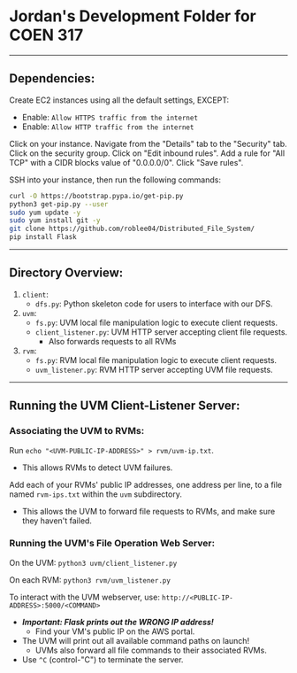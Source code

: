 # Jordan's Development Folder for COEN 317

--------------------------------------------------------------------
## Dependencies:

Create EC2 instances using all the default settings, EXCEPT:
* Enable: `Allow HTTPS traffic from the internet`
* Enable: `Allow HTTP traffic from the internet`

Click on your instance. Navigate from the "Details" tab to the "Security" tab.
Click on the security group. Click on "Edit inbound rules".
Add a rule for "All TCP" with a CIDR blocks value of "0.0.0.0/0". Click "Save rules".

SSH into your instance, then run the following commands:

```sh
curl -O https://bootstrap.pypa.io/get-pip.py
python3 get-pip.py --user
sudo yum update -y
sudo yum install git -y
git clone https://github.com/roblee04/Distributed_File_System/
pip install Flask
```

--------------------------------------------------------------------
## Directory Overview:

1. `client`:
   * `dfs.py`: Python skeleton code for users to interface with our DFS.
2. `uvm`:
   * `fs.py`: UVM local file manipulation logic to execute client requests.
   * `client_listener.py`: UVM HTTP server accepting client file requests.
     - Also forwards requests to all RVMs
2. `rvm`:
   * `fs.py`: RVM local file manipulation logic to execute client requests.
   * `uvm_listener.py`: RVM HTTP server accepting UVM file requests.


--------------------------------------------------------------------
## Running the UVM Client-Listener Server:

### Associating the UVM to RVMs:
Run `echo "<UVM-PUBLIC-IP-ADDRESS>" > rvm/uvm-ip.txt`.
* This allows RVMs to detect UVM failures.

Add each of your RVMs' public IP addresses, one address per line, to a file named `rvm-ips.txt` within the `uvm` subdirectory.
* This allows the UVM to forward file requests to RVMs, and make sure they haven't failed.


### Running the UVM's File Operation Web Server:
On the UVM: `python3 uvm/client_listener.py`

On each RVM: `python3 rvm/uvm_listener.py`

To interact with the UVM webserver, use: `http://<PUBLIC-IP-ADDRESS>:5000/<COMMAND>`
* ___Important: Flask prints out the WRONG IP address!___
  - Find your VM's public IP on the AWS portal.
* The UVM will print out all available command paths on launch!
  - UVMs also forward all file commands to their associated RVMs.
* Use `^C` (control-"C") to terminate the server.
